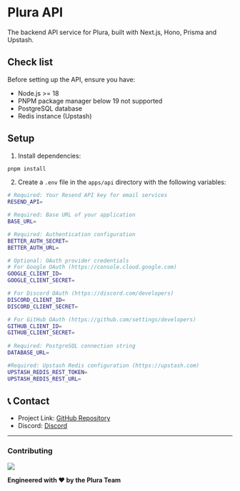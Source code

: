 # Plura API

The backend API service for Plura, built with Next.js, Hono, Prisma and Upstash.

## Check list

Before setting up the API, ensure you have:
- Node.js >= 18
- PNPM package manager below 19 not supported
- PostgreSQL database
- Redis instance (Upstash)

## Setup

1. Install dependencies:

```bash
pnpm install
```
2. Create a `.env` file in the `apps/api` directory with the following variables:

```bash
# Required: Your Resend API key for email services
RESEND_API=

# Required: Base URL of your application
BASE_URL=

# Required: Authentication configuration
BETTER_AUTH_SECRET=
BETTER_AUTH_URL=

# Optional: OAuth provider credentials
# For Google OAuth (https://console.cloud.google.com)
GOOGLE_CLIENT_ID=
GOOGLE_CLIENT_SECRET=

# For Discord OAuth (https://discord.com/developers)
DISCORD_CLIENT_ID=
DISCORD_CLIENT_SECRET=

# For GitHub OAuth (https://github.com/settings/developers)
GITHUB_CLIENT_ID=
GITHUB_CLIENT_SECRET=
   
# Required: PostgreSQL connection string
DATABASE_URL=

#Required: Upstash Redis configuration (https://upstash.com)
UPSTASH_REDIS_REST_TOKEN=
UPSTASH_REDIS_REST_URL=
```

## 📞 Contact

- Project Link: [GitHub Repository](https://github.com/Skidgod4444/plura)
- Discord: [Discord](https://discord.gg/plura)
---

### Contributing

<a href="https://github.com/SkidGod4444/plura/graphs/contributors">
  <img src="https://contrib.rocks/image?repo=SkidGod4444/plura" />
</a>

**Engineered with ❤️ by the Plura Team**